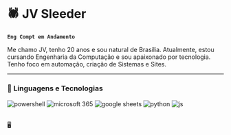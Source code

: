 # 🕷️ JV Sleeder

**`Eng Compt em Andamento`**

Me chamo JV, tenho 20 anos e sou natural de Brasília. Atualmente, estou cursando Engenharia da Computação e sou apaixonado por tecnologia. Tenho foco em automação, criação de Sistemas e Sites. 

---
### 🤖 Linguagens e Tecnologias

<div style="display: inline_block">
  <img align="center" alt="powershell" src="https://img.shields.io/badge/Powershell-2CA5E0?style=for-the-badge&logo=powershell&logoColor=white" />
  <img align="center" alt="microsoft 365" src="https://img.shields.io/badge/Microsoft_Office-D83B01?style=for-the-badge&logo=microsoft-office&logoColor=white" />
  <img align="center" alt="google sheets" src="https://img.shields.io/badge/Google%20Sheets-34A853?style=for-the-badge&logo=google-sheets&logoColor=white" />
  <img align="center" alt="python" src="https://img.shields.io/badge/Python-3776AB?style=for-the-badge&logo=python&logoColor=white" />
  <img align="center" alt="js" src="https://img.shields.io/badge/JavaScript-F7DF1E?style=for-the-badge&logo=javascript&logoColor=black" />

</div><br/>

🖥️ 

